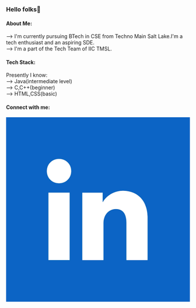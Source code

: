 ### Hello folks👋

#### About Me:

--> I'm currently pursuing BTech in CSE from Techno Main Salt Lake.I'm a tech enthusiast and an aspiring SDE.<br>
--> I'm a part of the Tech Team of IIC TMSL.<br>

#### Tech Stack:

Presently I know:<br>
--> Java(intermediate level)<br>
--> C,C++(beginner)<br>
--> HTML,CSS(basic)<br>

#### Connect with me:

<a href="https://www.linkedin.com/in/komal-agarwal-95a3a026a" ><img src="images (3).png" ></a>

